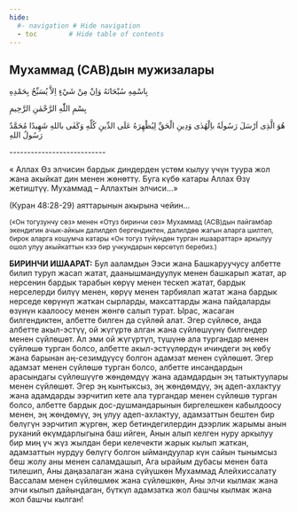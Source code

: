 ```yaml
---
hide:
  #- navigation # Hide navigation
  - toc        # Hide table of contents
---
```

<h2 class="t_center">Мухаммад (САВ)дын мужизалары</h2>
<p class="t_center arabic">بِاسْمِهِ سُبْحَانَهُ وَاِنْ مِنْ شَيْءٍ اِلاَّ يُسَبِّحُ بِحَمْدِهِ</p>
<p class="t_center arabic">بِسْمِ اللّٰهِ الرَّحْمٰنِ الرَّحِيمِ</p>
<p class="t_center arabic">هُوَ الَّذِى اَرْسَلَ رَسُولَهُ باِلْهُدٰى وَدِينِ الْحَقِّ لِيُظْهِرَهُ عَلَى الدِّينِ كُلِّهِ وَكَفٰى باللهِ شَهِيدًا مُحَمَّدٌ رَسُولُ اللهِ</p>
---------------------------
<p class="t_center">« Аллах Өз элчисин бардык диндерден үстөм кылуу үчүн туура жол жана акыйкат дин менен жөнөттү. Буга күбө катары Аллах Өзү жетиштүү. Мухаммад – Аллахтын элчиси...» </p>
<p class="t_center">(Куран 48:28-29) аяттарынын акырына чейин...</p>

<p style="font-size:12px;">(«Он тогузунчу сөз» менен «Отуз биринчи сөз» Мухаммад (АСВ)дын пайгамбар экендигин ачык-айкын далилдеп бергендиктен, далилдөө жагын аларга шилтеп, бирок аларга кошумча катары «Он тогуз түйүндөн турган ишаараттар» аркылуу ошол улуу акыйкаттын кээ бир учкундарын көрсөтүп беребиз.)</p>

**БИРИНЧИ ИШААРАТ:** Бул ааламдын Ээси жана Башкаруучусу албетте билип туруп жасап жатат, даанышмандуулук менен башкарып жатат, ар нерсенин бардык тарабын көрүү менен тескеп жатат, бардык нерселерди билүү менен, көрүү менен тарбиялап жатат жана бардык нерседе көрүнүп жаткан сырларды, максаттарды жана пайдаларды өзүнүн каалоосу менен жөнгө салып турат. Ырас, жасаган билгендиктен, албетте билген да сүйлөй алат. Эгер сүйлөсө, анда албетте акыл-эстүү, ой жүгүртө алган жана сүйлөшүүнү билгендер менен сүйлөшөт. Ал эми ой жүгүртүп, түшүнө ала тургандар менен сүйлөшө турган болсо, албетте акыл-эстүүлөрдүн ичиндеги эң көбү жана барынан аң-сезимдүүсү болгон адамзат менен сүйлөшөт. Эгер адамзат менен сүйлөшө турган болсо, албетте инсандардын арасындагы сүйлөшүүгө жөндөмдүү жана адамдардын эң татыктуулары менен сүйлөшөт. Эгер эң кынтыксыз, эң жөндөмдүү, эң адеп-ахлактуу жана адамдарды ээрчитип кете ала тургандар менен сүйлөшө турган болсо, албетте бардык дос-душмандарынын биргелешкен кабылдоосу менен, эң жөндөмүү, эң улуу адеп-ахлактуу, адамзаттын бештен бир бөлүгүн ээрчитип жүргөн, жер бетиндегилердин дээрлик жарымы анын руханий өкүмдарлыгына баш ийген, Анын алып келген нуру аркылуу бир миң үч жүз жылдан бери келечекти жарык кылып жаткан, адамзаттын нурдуу бөлүгү болгон ыймандуулар күн сайын тынымсыз беш жолу аны менен саламдашып, Ага ырайым дубасы менен бата тилешип, Аны даңазалаган жана сүйүшкөн Мухаммад Алейхиссалату Вассалам менен сүйлөшмөк жана сүйлөшкөн, Аны элчи кылмак жана элчи кылып дайындаган, бүткүл адамзатка жол башчы кылмак жана жол башчы кылган!